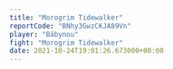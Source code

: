 ```yaml
---
title: "Morogrim Tidewalker"
reportCode: "BNhy3GwzCKJA89Vn"
player: "Bãbynou"
fight: "Morogrim Tidewalker"
date: 2021-10-24T19:01:26.673000+00:00
---
```

